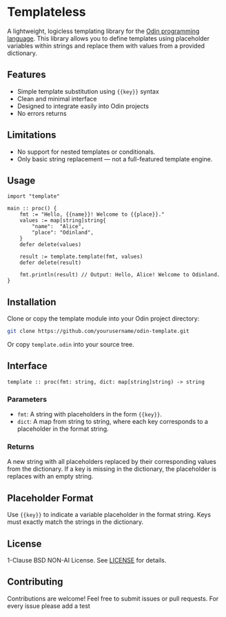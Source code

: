 # Templateless

A lightweight, logicless templating library for the 
[Odin programming language](https://odin-lang.org/).  This library allows you to
define templates using placeholder variables within strings and replace them 
with values from a provided dictionary.

## Features
- Simple template substitution using `{{key}}` syntax
- Clean and minimal interface
- Designed to integrate easily into Odin projects
- No errors returns

## Limitations

- No support for nested templates or conditionals.
- Only basic string replacement — not a full-featured template engine.

## Usage

```odin
import "template"

main :: proc() {
    fmt := "Hello, {{name}}! Welcome to {{place}}."
    values := map[string]string{
        "name":  "Alice",
        "place": "Odinland",
    }
    defer delete(values)

    result := template.template(fmt, values)
    defer delete(result)

    fmt.println(result) // Output: Hello, Alice! Welcome to Odinland.
}
```

## Installation
Clone or copy the template module into your Odin project directory:

```bash
git clone https://github.com/yourusername/odin-template.git
````

Or copy `template.odin` into your source tree.

## Interface

```odin
template :: proc(fmt: string, dict: map[string]string) -> string
```

### Parameters

* `fmt`: A string with placeholders in the form `{{key}}`.
* `dict`: A map from string to string, where each key corresponds to a placeholder in the format string.

### Returns

A new string with all placeholders replaced by their corresponding values from 
the dictionary. If a key is missing in the dictionary, the placeholder is 
replaces with an empty string.

## Placeholder Format

Use `{{key}}` to indicate a variable placeholder in the format string. 
Keys must exactly match the strings in the dictionary.

## License

1-Clause BSD NON-AI License. See [LICENSE](./LICENSE) for details.

## Contributing

Contributions are welcome! Feel free to submit issues or pull requests.
For every issue please add a test

